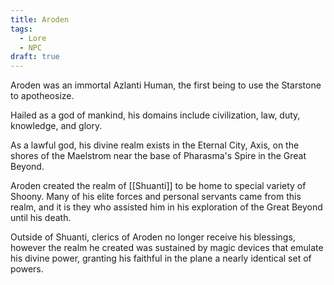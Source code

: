 ```yaml
---
title: Aroden
tags:
  - Lore
  - NPC
draft: true
---
```

Aroden was an immortal Azlanti Human, the first being to use the Starstone to apotheosize. 

Hailed as a god of mankind, his domains include civilization, law, duty, knowledge, and glory. 

As a lawful god, his divine realm exists in the Eternal City, Axis, on the shores of the Maelstrom near the base of Pharasma's Spire in the Great Beyond. 

Aroden created the realm of [[Shuanti]] to be home to special variety of Shoony. Many of his elite forces and personal servants came from this realm, and it is they who assisted him in his exploration of the Great Beyond until his death. 

Outside of Shuanti, clerics of Aroden no longer receive his blessings, however the realm he created was sustained by magic devices that emulate his divine power, granting his faithful in the plane a nearly identical set of powers.